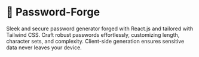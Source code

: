 # 🔑 Password-Forge
Sleek and secure password generator forged with React.js and tailored with Tailwind CSS. Craft robust passwords effortlessly, customizing length, character sets, and complexity. Client-side generation ensures sensitive data never leaves your device.
